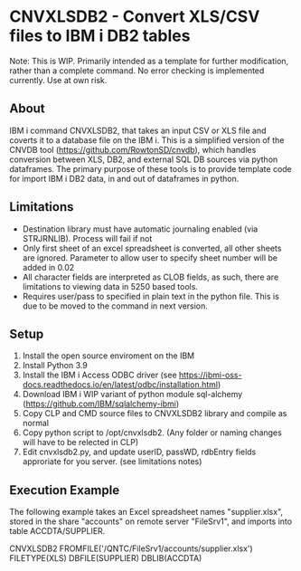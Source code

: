 # CNVXLSDB2 - Convert XLS/CSV files to IBM i DB2 tables
Note: This is WIP. Primarily intended as a template for further modification, rather than a complete command. No error checking is implemented currently. Use at own risk.

## About
IBM i command CNVXLSDB2, that takes an input CSV or XLS file and coverts it to a database file on the IBM i. This is a simplified version of the CNVDB tool (https://github.com/RowtonSD/cnvdb), which handles conversion between XLS, DB2, and external SQL DB sources via python dataframes. 
The primary purpose of these tools is to provide template code for import IBM i DB2 data, in and out of dataframes in python.

## Limitations
* Destination library must have automatic journaling enabled (via STRJRNLIB). Process will fail if not
* Only first sheet of an excel spreadsheet is converted, all other sheets are ignored. Parameter to allow user to specify sheet number will be added in 0.02
* All character fields are interpreted as CLOB fields, as such, there are limitations to viewing data in 5250 based tools.
* Requires user/pass to specified in plain text in the python file. This is due to be moved to the command in next version.

## Setup
1. Install the open source enviroment on the IBM
2. Install Python 3.9
3. Install the IBM i Access ODBC driver (see https://ibmi-oss-docs.readthedocs.io/en/latest/odbc/installation.html)
4. Download IBM i WIP variant of python module sql-alchemy (https://github.com/IBM/sqlalchemy-ibmi)
5. Copy CLP and CMD source files to CNVXLSDB2 library and compile as normal
6. Copy python script to /opt/cnvxlsdb2. (Any folder or naming changes will have to be relected in CLP)
7. Edit cnvxlsdb2.py, and update userID, passWD, rdbEntry fields approriate for you server. (see limitations notes)

## Execution Example
The following example takes an Excel spreadsheet names "supplier.xlsx", stored in the share "accounts" on remote server "FileSrv1", and imports into table ACCDTA/SUPPLIER.

CNVXLSDB2 FROMFILE('/QNTC/FileSrv1/accounts/supplier.xlsx') FILETYPE(XLS) DBFILE(SUPPLIER) DBLIB(ACCDTA) 
